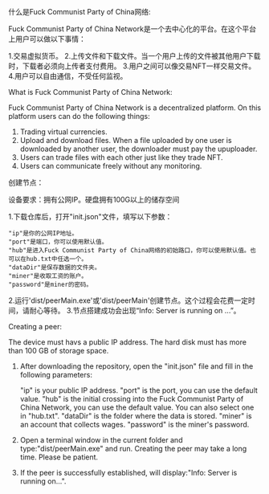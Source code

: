 什么是Fuck Communist Party of China网络:

Fuck Communist Party of China Network是一个去中心化的平台。在这个平台上用户可以做以下事情：

1.交易虚拟货币。
2.上传文件和下载文件。当一个用户上传的文件被其他用户下载时，下载者必须向上传者支付费用。
3.用户之间可以像交易NFT一样交易文件。
4.用户可以自由通信，不受任何监视。

What is Fuck Communist Party of China Network:

Fuck Communist Party of China Network is a decentralized platform. On this platform users can do the following things:
1. Trading virtual currencies.
2. Upload and download files. When a file uploaded by one user is downloaded by another user, the downloader must pay the upuploader.
3. Users can trade files with each other just like they trade NFT.
4. Users can communicate freely without any monitoring.

创建节点：

设备要求：拥有公网IP。硬盘拥有100G以上的储存空间

1.下载仓库后，打开"init.json"文件，填写以下参数：

    "ip"是你的公网IP地址。
    "port"是端口，你可以使用默认值。
    "hub"是进入Fuck Communist Party of China网络的初始路口，你可以使用默认值。也可以在hub.txt中任选一个。
    "dataDir"是保存数据的文件夹。
    "miner"是收取工资的账户。
    "password"是miner的密码。

2.运行'dist/peerMain.exe'或'dist/peerMain'创建节点。这个过程会花费一定时间，请耐心等待。
3.节点搭建成功会出现“Info: Server is running on ...”。


Creating a peer:

The device must havs a public IP address. The hard disk must has more than 100 GB of storage space.

1. After downloading the repository, open the "init.json" file and fill in the following parameters:

    "ip" is your public IP address.
    "port" is the port, you can use the default value.
    "hub" is the initial crossing into the Fuck Communist Party of China Network, you can use the default value. You can also select one in "hub.txt".
    "dataDir" is the folder where the data is stored.
    "miner" is an account that collects wages.
    "password" is the miner's password.

2. Open a terminal window in the current folder and type:"dist/peerMain.exe" and run. Creating the peer may take a long time. Please be patient.
3. If the peer is successfully established, will display:"Info: Server is running on...".
